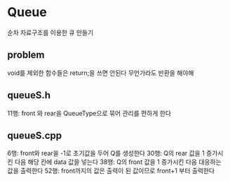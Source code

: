# Queue
순차 자료구조를 이용한 큐 만들기

## problem
void를 제외한 함수들은 return;을 쓰면 안된다 무언가라도 반환을 해야해

## queueS.h
11행: front 와 rear을 QueueType으로 묶어 관리를 편하게 한다

## queueS.cpp
6행: front와 rear을 -1로 초기값을 두어 Q를 생성한다
30행: Q의 rear 값을 1 증가시킨 다음 해당 칸에 data 값을 넣는다
38행: Q의 front 값을 1 증가시킨 다음 대응하는 값을 출력한다
52행: front까지의 값은 출력이 된 값이므로 front+1 부터 출력한다

